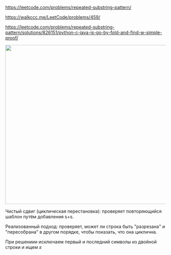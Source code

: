 https://leetcode.com/problems/repeated-substring-pattern/

https://walkccc.me/LeetCode/problems/459/

https://leetcode.com/problems/repeated-substring-pattern/solutions/826151/python-c-java-js-go-by-fold-and-find-w-simple-proof/

<img src="https://github.com/SkosMartren/useful-materials/blob/main/459_sol.png" width="900" height="500"/>

Чистый сдвиг (циклическая перестановка): проверяет повторяющийся шаблон путём добавления s+s.    

Реализованный подход: проверяет, может ли строка быть "разрезана" и "пересобрана" в другом порядке, чтобы показать, что она циклична.

При решениии исключаем первый и последний символы из двойной строки и ищем 𝑠
